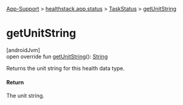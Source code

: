 
[App-Support](../../../index.html) > [healthstack.app.status](../index.html) > [TaskStatus](index.html) > [getUnitString](get-unit-string.html)



# getUnitString



[androidJvm]\
open override fun [getUnitString](get-unit-string.html)(): [String](https://kotlinlang.org/api/latest/jvm/stdlib/kotlin/-string/index.html)



Returns the unit string for this health data type.



#### Return



The unit string.




